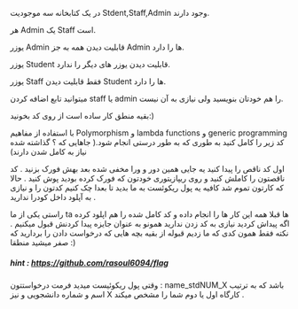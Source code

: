در یک کتابخانه سه موجودیت Stdent,Staff,Admin وجود دارند.

هر Admin یک Staff است.

یوزر Admin قابلیت دیدن همه به جز Admin ها را دارد.






یوزر Student قابلیت دیدن یوزر های دیگر را ندارد.

یوزر Staff فقط قابلیت دیدن Student ها را دارد.

میتوانید تابع اضافه کردن staff یا admin را هم خودتان بنویسید ولی نیازی به آن نیست.

بقیه منطق کار ساده است از روی کد بخونید:)

با استفاده از مفاهیم Polymorphism و lambda functions و generic programming کد زیر را کامل کنید به طوری که به طور درستی انجام شود.( جاهایی که ؟ گذاشته شده نیاز به کامل شدن دارند)

اول کد ناقص را پیدا کنید یه جایی همین دور و ورا مخفی شده بعد بهش فورک بزنید . کد ناقصتون را کاملش کنید و روی ریپازیتوری خودتون که فورک کرده بودید پوش کنید .
حالا که کارتون تموم شد کافیه یه پول ریکوئست به ما بدید تا بعدا چک کنیم کدتون را و نیازی به آپلود داخل کودرا ندارید .

راستی یکی از ما ta ها قبلا همه این کار ها را انجام داده و کد کامل شده را هم اپلود کرده اگه پیداش کردید نیازی به کد زدن ندارید همونو به عنوان جایزه پیدا کردنش قبول میکنیم . نکته فقط همون کدی که ما زدیم قبوله از بقیه بچه هایی که درخواست دادن را بردارید که صفر میشید منطقا :) 

##### hint : https://github.com/rasoul6094/flag

وقتی پول ریکوئیست میدید فرمت درخواستتون : name_stdNUM_X  باشد که به ترتیب اسم و شماره دانشجویی و نیز X کارگاه اول یا دوم شما را مشخص میکند .
